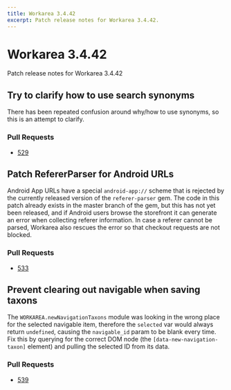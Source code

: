 ```yaml
---
title: Workarea 3.4.42
excerpt: Patch release notes for Workarea 3.4.42.
---
```


# Workarea 3.4.42

Patch release notes for Workarea 3.4.42

## Try to clarify how to use search synonyms

There has been repeated confusion around why/how to use synonyms, so this is an
attempt to clarify.

### Pull Requests

- [529](https://github.com/workarea-commerce/workarea/pull/529)

## Patch RefererParser for Android URLs

Android App URLs have a special `android-app://` scheme that is rejected
by the currently released version of the `referer-parser` gem. The code
in this patch already exists in the master branch of the gem, but this
has not yet been released, and if Android users browse the storefront it
can generate an error when collecting referer information. In case a
referer cannot be parsed, Workarea also rescues the error so that
checkout requests are not blocked.

### Pull Requests

- [533](https://github.com/workarea-commerce/workarea/pull/533)

## Prevent clearing out navigable when saving taxons

The `WORKAREA.newNavigationTaxons` module was looking in the wrong place
for the selected navigable item, therefore the `selected` var would
always return `undefined`, causing the `navigable_id` param to be
blank every time. Fix this by querying for the correct DOM node (the
`[data-new-navigation-taxon]` element) and pulling the selected ID from
its data.

### Pull Requests

- [539](https://github.com/workarea-commerce/workarea/pull/539)

